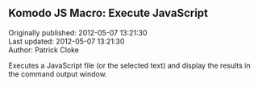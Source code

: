 ## Komodo JS Macro: Execute JavaScript  
Originally published: 2012-05-07 13:21:30  
Last updated: 2012-05-07 13:21:30  
Author: Patrick Cloke  
  
Executes a JavaScript file (or the selected text) and display the results in the command output window.
